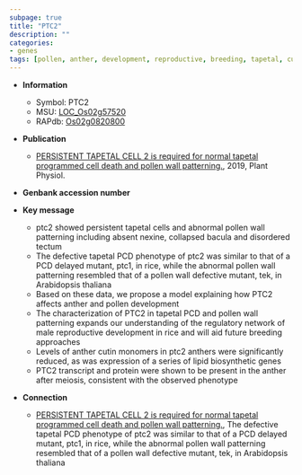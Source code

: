 ```yaml
---
subpage: true
title: "PTC2"
description: ""
categories:
- genes
tags: [pollen, anther, development, reproductive, breeding, tapetal, cutin, pollen development, pollen wall, reproductive development, PCD]
---
```


* **Information**  
    + Symbol: PTC2  
    + MSU: [LOC_Os02g57520](http://rice.plantbiology.msu.edu/cgi-bin/ORF_infopage.cgi?orf=LOC_Os02g57520)  
    + RAPdb: [Os02g0820800](http://rapdb.dna.affrc.go.jp/viewer/gbrowse_details/irgsp1?name=Os02g0820800)  

* **Publication**  
    + [PERSISTENT TAPETAL CELL 2 is required for normal tapetal programmed cell death and pollen wall patterning.](http://www.ncbi.nlm.nih.gov/pubmed?term=PERSISTENT+TAPETAL+CELL+2+is+required+for+normal+tapetal+programmed+cell+death+and+pollen+wall+patterning.%5BTitle%5D), 2019, Plant Physiol.

* **Genbank accession number**  

* **Key message**  
    + ptc2 showed persistent tapetal cells and abnormal pollen wall patterning including absent nexine, collapsed bacula and disordered tectum
    + The defective tapetal PCD phenotype of ptc2 was similar to that of a PCD delayed mutant, ptc1, in rice, while the abnormal pollen wall patterning resembled that of a pollen wall defective mutant, tek, in Arabidopsis thaliana
    + Based on these data, we propose a model explaining how PTC2 affects anther and pollen development
    + The characterization of PTC2 in tapetal PCD and pollen wall patterning expands our understanding of the regulatory network of male reproductive development in rice and will aid future breeding approaches
    + Levels of anther cutin monomers in ptc2 anthers were significantly reduced, as was expression of a series of lipid biosynthetic genes
    + PTC2 transcript and protein were shown to be present in the anther after meiosis, consistent with the observed phenotype

* **Connection**  
    + [PERSISTENT TAPETAL CELL 2 is required for normal tapetal programmed cell death and pollen wall patterning.](http://www.ncbi.nlm.nih.gov/pubmed?term=PERSISTENT+TAPETAL+CELL+2+is+required+for+normal+tapetal+programmed+cell+death+and+pollen+wall+patterning.%5BTitle%5D),  The defective tapetal PCD phenotype of ptc2 was similar to that of a PCD delayed mutant, ptc1, in rice, while the abnormal pollen wall patterning resembled that of a pollen wall defective mutant, tek, in Arabidopsis thaliana



